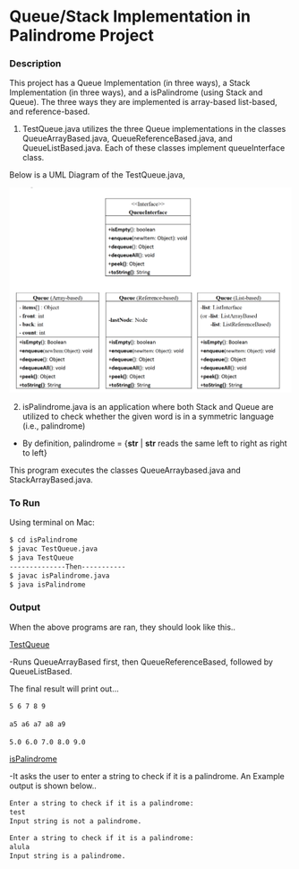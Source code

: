 # Queue/Stack Implementation in Palindrome Project

### Description

This project has a Queue Implementation (in three ways), a Stack Implementation (in three ways), and a isPalindrome (using Stack and Queue). The three ways they are implemented is array-based list-based, and reference-based. 

1) TestQueue.java utilizes the three Queue implementations in the classes QueueArrayBased.java, QueueReferenceBased.java, and QueueListBased.java. Each of these classes implement queueInterface class.

Below is a UML Diagram of the TestQueue.java,

![UML Diagram](https://github.com/azamzow/isPalindrome/blob/master/UML%20Diagram.png?raw=true)

2) isPalindrome.java is an application where both Stack and Queue are utilized to check whether the given word is in a symmetric language (i.e., palindrome)

- By definition, palindrome = {<b>str</b> | <b>str</b> reads the same left to right as right to left}

 This program executes the classes QueueArraybased.java and StackArrayBased.java.

### To Run

Using terminal on Mac:

```
$ cd isPalindrome
$ javac TestQueue.java
$ java TestQueue
--------------Then-----------
$ javac isPalindrome.java
$ java isPalindrome
```

### Output

When the above programs are ran, they should look like this..

<u>TestQueue</u>

-Runs QueueArrayBased first, then QueueReferenceBased, followed by QueueListBased.

The final result will print out...
```
5 6 7 8 9

a5 a6 a7 a8 a9

5.0 6.0 7.0 8.0 9.0
```


<u>isPalindrome</u>

-It asks the user to enter a string to check if it is a palindrome. An Example output is shown below..


```
Enter a string to check if it is a palindrome:
test
Input string is not a palindrome.
```

```
Enter a string to check if it is a palindrome:
alula
Input string is a palindrome.
```
